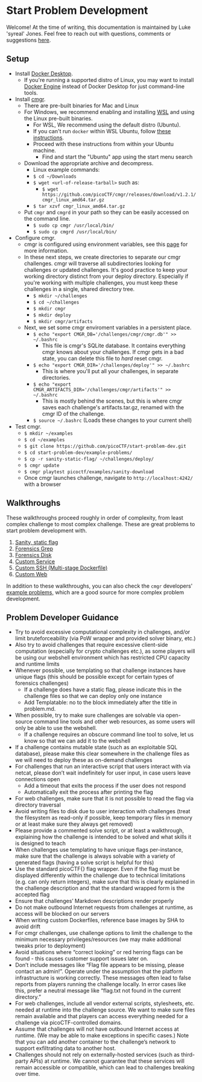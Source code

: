 # Start Problem Development

Welcome! At the time of writing, this documentation is maintained by Luke
'syreal' Jones. Feel free to reach out with questions, comments or suggestions
[here](mailto:other@picoctf.org).

## Setup

- Install [Docker Desktop](https://docs.docker.com/engine/install/).
  - If you're running a supported distro of Linux, you may want to install
    [Docker Engine](https://docs.docker.com/engine/install/#supported-platforms)
    instead of Docker Desktop for just command-line tools.
- Install [cmgr](https://github.com/picoCTF/cmgr/releases/latest).
  - There are pre-built binaries for Mac and Linux
  - For Windows, we recommend enabling and installing
    [WSL](https://learn.microsoft.com/en-us/windows/wsl/setup/environment) and
    using the Linux pre-built binaries.
    - For WSL, We recommend using the default distro (Ubuntu).
    - If you can't run `docker` within WSL Ubuntu, follow [these
      instructions](https://docs.docker.com/desktop/settings/windows/#wsl-integration).
    - Proceed with these instructions from within your Ubuntu machine.
      - Find and start the "Ubuntu" app using the start menu search
  - Download the appropriate archive and decompress.
    - Linux example commands:
    - `$ cd ~/Downloads`
    - `$ wget <url-of-release-tarball>` such as:
      - `$ wget https://github.com/picoCTF/cmgr/releases/download/v1.2.1/cmgr_linux_amd64.tar.gz`
    - `$ tar xzvf cmgr_linux_amd64.tar.gz`
  - Put `cmgr` and `cmgrd` in your path so they can be easily accessed on the
    command line.
    - `$ sudo cp cmgr /usr/local/bin/`
    - `$ sudo cp cmgrd /usr/local/bin/`
- Configure cmgr.
  - cmgr is configured using environment variables, see this
    [page](https://github.com/picoCTF/cmgr?tab=readme-ov-file#configuration) for
    more information.
  - In these next steps, we create directories to separate our cmgr challenges.
    cmgr will traverse all subdirectories looking for challenges or updated
    challenges. It's good practice to keep your working directory distinct from
    your deploy directory. Especially if you're working with multiple
    challenges, you must keep these challenges in a single, shared directory
    tree.
    - `$ mkdir ~/challenges`
    - `$ cd ~/challenges`
    - `$ mkdir cmgr`
    - `$ mkdir deploy`
    - `$ mkdir cmgr/artifacts`
  - Next, we set some cmgr enviroment variables in a persistent place.
    - `$ echo "export CMGR_DB='/challenges/cmgr/cmgr.db'" >> ~/.bashrc`
      - This file is cmgr's SQLite database. It contains everything cmgr knows
        about your challenges. If cmgr gets in a bad state, you can delete this
        file to *hard* reset cmgr.
    - `$ echo "export CMGR_DIR='/challenges/deploy'" >> ~/.bashrc`
      - This is where you'll put all your challenges, in separate directories.
    - `$ echo "export CMGR_ARTIFACTS_DIR='/challenges/cmgr/artifacts'" >>
      ~/.bashrc`
      - This is mostly behind the scenes, but this is where cmgr saves each
        challenge's artifacts.tar.gz, renamed with the cmgr ID of the challenge.
    - `$ source ~/.bashrc` (Loads these changes to your current shell)
- Test cmgr.
  - `$ mkdir ~/examples`
  - `$ cd ~/examples`
  - `$ git clone https://github.com/picoCTF/start-problem-dev.git`
  - `$ cd start-problem-dev/example-problems/`
  - `$ cp -r sanity-static-flag/ ~/challenges/deploy/`
  - `$ cmgr update`
  - `$ cmgr playtest picoctf/examples/sanity-download`
  - Once cmgr launches challenge, navigate to `http://localhost:4242/` with a
    browser

## Walkthroughs

These walkthroughs proceed roughly in order of complexity, from least complex
challenge to most complex challenge. These are great problems to start problem
development with.

1. [Sanity, static flag](/example-problems/sanity-static-flag/)
2. [Forensics Grep](/example-problems/forensics-grep/)
3. [Forensics Disk](/example-problems/forensics-disk/)
4. [Custom Service](/example-problems/custom-service/)
5. [Custom SSH (Multi-stage Dockerfile)](/example-problems/custom-ssh/)
6. [Custom Web](/example-problems/custom-web/)

In addition to these walkthroughs, you can also check the `cmgr` developers'
[example
problems,](https://github.com/ArmyCyberInstitute/cmgr/tree/master/examples)
which are a good source for more complex problem development.

## Problem Developer Guidance

- Try to avoid excessive computational complexity in challenges, and/or limit
  bruteforceability (via PoW wrapper and provided solver binary, etc.)
- Also try to avoid challenges that require excessive client-side computation
  (especially for crypto challenges etc.), as some players will be using our
  webshell environment which has restricted CPU capacity and runtime limits
- Whenever possible, use templating so that challenge instances have unique
  flags (this should be possible except for certain types of forensics
  challenges)
  - If a challenge does have a static flag, please indicate this in the
    challenge files so that we can deploy only one instance
  - Add Templatable: no to the block immediately after the title in problem.md.
- When possible, try to make sure challenges are solvable via open-source
  command line tools and other web resources, as some users will only be able to
  use the webshell.
  - If a challenge requires an obscure command line tool to solve, let us know
    so that we can add it to the webshell
- If a challenge contains mutable state (such as an exploitable SQL database),
  please make this clear somewhere in the challenge files as we will need to
  deploy these as on-demand challenges
- For challenges that run an interactive script that users interact with via
  netcat, please don’t wait indefinitely for user input, in case users leave
  connections open
  - Add a timeout that exits the process if the user does not respond
  - Automatically exit the process after printing the flag
- For web challenges, make sure that it is not possible to read the flag via
  directory traversal
- Avoid writing files to disk due to user interaction with challenges (treat the
  filesystem as read-only if possible, keep temporary files in memory or at
  least make sure they always get removed)
- Please provide a commented solve script, or at least a walkthrough, explaining
  how the challenge is intended to be solved and what skills it is designed to
  teach
- When challenges use templating to have unique flags per-instance, make sure
  that the challenge is always solvable with a variety of generated flags
  (having a solve script is helpful for this)
- Use the standard picoCTF{} flag wrapper. Even if the flag must be displayed
  differently within the challenge due to technical limitations (e.g. can only
  return integers), make sure that this is clearly explained in the challenge
  description and that the standard wrapped form is the accepted flag
- Ensure that challenges’ Markdown descriptions render properly
- Do not make outbound Internet requests from challenges at runtime, as access
  will be blocked on our servers
- When writing custom Dockerfiles, reference base images by SHA to avoid drift
- For cmgr challenges, use challenge options to limit the challenge to the
  minimum necessary privileges/resources (we may make additional tweaks prior to
  deployment)
- Avoid situations where “correct looking” or red herring flags can be found -
  this causes customer support issues later on.
- Don’t include messages like “Flag file appears to be missing, please contact
  an admin!”. Operate under the assumption that the platform infrastructure is
  working correctly. These messages often lead to false reports from players
  running the challenge locally. In error cases like this, prefer a neutral
  message like “flag.txt not found in the current directory.”
- For web challenges, include all vendor external scripts, stylesheets, etc.
  needed at runtime into the challenge source. We want to make sure files remain
  available and that players can access everything needed for a challenge via
  picoCTF-controlled domains.
- Assume that challenges will not have outbound Internet access at runtime. (We
  may be able to make exceptions in specific cases.) Note that you can add
  another container to the challenge’s network to support exfiltrating data to
  another host.
- Challenges should not rely on externally-hosted services (such as third-party
  APIs) at runtime. We cannot guarantee that these services will remain
  accessible or compatible, which can lead to challenges breaking over time.
